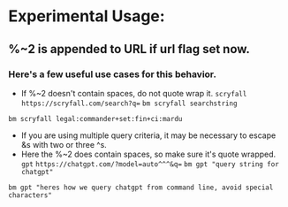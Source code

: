 # Experimental Usage:

## %~2 is appended to URL if url flag set now.

### Here's a few useful use cases for this behavior.
* If %~2 doesn't contain spaces, do not quote wrap it.
`scryfall` `https://scryfall.com/search?q=` `bm scryfall searchstring`

```bm scryfall legal:commander+set:fin+ci:mardu```

* If you are using multiple query criteria, it may be necessary to escape &s with two or three ^s.
* Here the %~2 does contain spaces, so make sure it's quote wrapped. 
`gpt` `https://chatgpt.com/?model=auto^^^&q=` `bm gpt "query string for chatgpt"`

```bm gpt "heres how we query chatgpt from command line, avoid special characters"```
